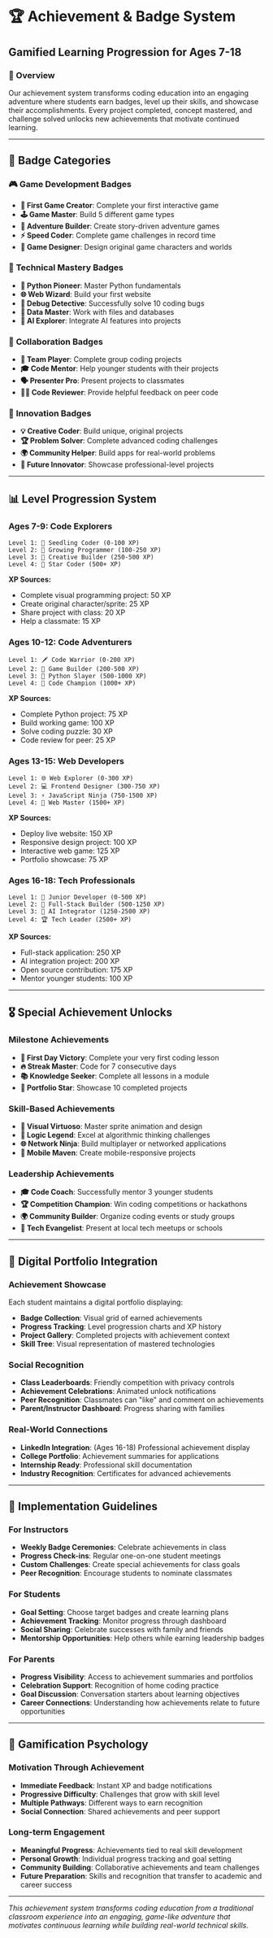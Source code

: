 # 🏆 Achievement & Badge System
## Gamified Learning Progression for Ages 7-18

### 🎯 Overview
Our achievement system transforms coding education into an engaging adventure where students earn badges, level up their skills, and showcase their accomplishments. Every project completed, concept mastered, and challenge solved unlocks new achievements that motivate continued learning.

---

## 🏅 Badge Categories

### 🎮 **Game Development Badges**
- **🎲 First Game Creator**: Complete your first interactive game
- **🕹️ Game Master**: Build 5 different game types
- **🏰 Adventure Builder**: Create story-driven adventure games
- **⚡ Speed Coder**: Complete game challenges in record time
- **🎨 Game Designer**: Design original game characters and worlds

### 🚀 **Technical Mastery Badges**
- **🐍 Python Pioneer**: Master Python fundamentals
- **🌐 Web Wizard**: Build your first website
- **🔧 Debug Detective**: Successfully solve 10 coding bugs
- **💾 Data Master**: Work with files and databases
- **🤖 AI Explorer**: Integrate AI features into projects

### 🤝 **Collaboration Badges**
- **👥 Team Player**: Complete group coding projects
- **🎓 Code Mentor**: Help younger students with their projects
- **🗣️ Presenter Pro**: Present projects to classmates
- **👨‍💻 Code Reviewer**: Provide helpful feedback on peer code

### 🌟 **Innovation Badges**
- **💡 Creative Coder**: Build unique, original projects
- **🏆 Problem Solver**: Complete advanced coding challenges
- **🌍 Community Helper**: Build apps for real-world problems
- **🚀 Future Innovator**: Showcase professional-level projects

---

## 📊 Level Progression System

### **Ages 7-9: Code Explorers**
```
Level 1: 🌱 Seedling Coder (0-100 XP)
Level 2: 🐣 Growing Programmer (100-250 XP)
Level 3: 🦋 Creative Builder (250-500 XP)
Level 4: 🌟 Star Coder (500+ XP)
```

**XP Sources:**
- Complete visual programming project: 50 XP
- Create original character/sprite: 25 XP
- Share project with class: 20 XP
- Help a classmate: 15 XP

### **Ages 10-12: Code Adventurers**
```
Level 1: 🗡️ Code Warrior (0-200 XP)
Level 2: 🏰 Game Builder (200-500 XP)
Level 3: 🐉 Python Slayer (500-1000 XP)
Level 4: 👑 Code Champion (1000+ XP)
```

**XP Sources:**
- Complete Python project: 75 XP
- Build working game: 100 XP
- Solve coding puzzle: 30 XP
- Code review for peer: 25 XP

### **Ages 13-15: Web Developers**
```
Level 1: 🌐 Web Explorer (0-300 XP)
Level 2: 💻 Frontend Designer (300-750 XP)
Level 3: ⚡ JavaScript Ninja (750-1500 XP)
Level 4: 🎯 Web Master (1500+ XP)
```

**XP Sources:**
- Deploy live website: 150 XP
- Responsive design project: 100 XP
- Interactive web game: 125 XP
- Portfolio showcase: 75 XP

### **Ages 16-18: Tech Professionals**
```
Level 1: 💼 Junior Developer (0-500 XP)
Level 2: 🚀 Full-Stack Builder (500-1250 XP)
Level 3: 🤖 AI Integrator (1250-2500 XP)
Level 4: 🏆 Tech Leader (2500+ XP)
```

**XP Sources:**
- Full-stack application: 250 XP
- AI integration project: 200 XP
- Open source contribution: 175 XP
- Mentor younger students: 100 XP

---

## 🎖️ Special Achievement Unlocks

### **Milestone Achievements**
- **🎉 First Day Victory**: Complete your very first coding lesson
- **🔥 Streak Master**: Code for 7 consecutive days
- **📚 Knowledge Seeker**: Complete all lessons in a module
- **🌟 Portfolio Star**: Showcase 10 completed projects

### **Skill-Based Achievements**
- **🎨 Visual Virtuoso**: Master sprite animation and design
- **🔢 Logic Legend**: Excel at algorithmic thinking challenges
- **🌐 Network Ninja**: Build multiplayer or networked applications
- **📱 Mobile Maven**: Create mobile-responsive projects

### **Leadership Achievements**
- **🎓 Code Coach**: Successfully mentor 3 younger students
- **🏆 Competition Champion**: Win coding competitions or hackathons
- **🌍 Community Builder**: Organize coding events or study groups
- **📢 Tech Evangelist**: Present at local tech meetups or schools

---

## 📱 Digital Portfolio Integration

### **Achievement Showcase**
Each student maintains a digital portfolio displaying:
- **Badge Collection**: Visual grid of earned achievements
- **Progress Tracking**: Level progression charts and XP history
- **Project Gallery**: Completed projects with achievement context
- **Skill Tree**: Visual representation of mastered technologies

### **Social Recognition**
- **Class Leaderboards**: Friendly competition with privacy controls
- **Achievement Celebrations**: Animated unlock notifications
- **Peer Recognition**: Classmates can "like" and comment on achievements
- **Parent/Instructor Dashboard**: Progress sharing with families

### **Real-World Connections**
- **LinkedIn Integration**: (Ages 16-18) Professional achievement display
- **College Portfolio**: Achievement summaries for applications
- **Internship Ready**: Professional skill documentation
- **Industry Recognition**: Certificates for advanced achievements

---

## 🎯 Implementation Guidelines

### **For Instructors**
- **Weekly Badge Ceremonies**: Celebrate achievements in class
- **Progress Check-ins**: Regular one-on-one student meetings
- **Custom Challenges**: Create special achievements for class goals
- **Peer Recognition**: Encourage students to nominate classmates

### **For Students**
- **Goal Setting**: Choose target badges and create learning plans
- **Achievement Tracking**: Monitor progress through dashboard
- **Social Sharing**: Celebrate successes with family and friends
- **Mentorship Opportunities**: Help others while earning leadership badges

### **For Parents**
- **Progress Visibility**: Access to achievement summaries and portfolios
- **Celebration Support**: Recognition of home coding practice
- **Goal Discussion**: Conversation starters about learning objectives
- **Career Connections**: Understanding how achievements relate to future opportunities

---

## 🚀 Gamification Psychology

### **Motivation Through Achievement**
- **Immediate Feedback**: Instant XP and badge notifications
- **Progressive Difficulty**: Challenges that grow with skill level
- **Multiple Pathways**: Different ways to earn recognition
- **Social Connection**: Shared achievements and peer support

### **Long-term Engagement**
- **Meaningful Progress**: Achievements tied to real skill development
- **Personal Growth**: Individual progress tracking and goal setting
- **Community Building**: Collaborative achievements and team challenges
- **Future Preparation**: Skills and recognition that transfer to academic and career success

---

*This achievement system transforms coding education from a traditional classroom experience into an engaging, game-like adventure that motivates continuous learning while building real-world technical skills.*